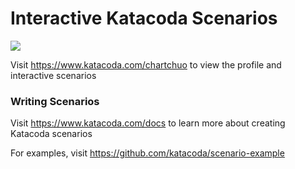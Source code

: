 # Interactive Katacoda Scenarios

[![](http://shields.katacoda.com/katacoda/chartchuo/count.svg)](https://www.katacoda.com/chartchuo "Get your profile on Katacoda.com")

Visit https://www.katacoda.com/chartchuo to view the profile and interactive scenarios

### Writing Scenarios
Visit https://www.katacoda.com/docs to learn more about creating Katacoda scenarios

For examples, visit https://github.com/katacoda/scenario-example
